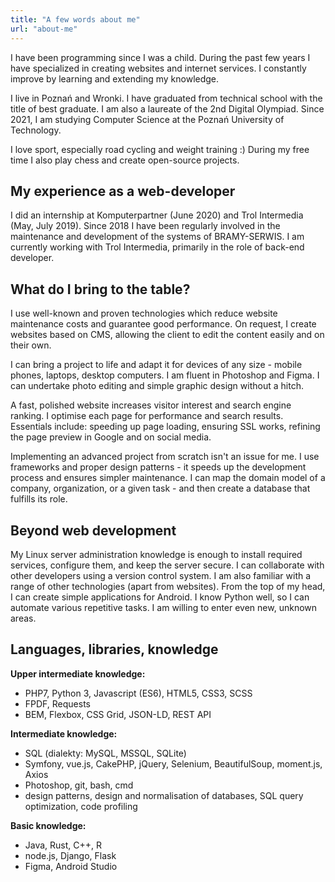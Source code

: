 ```yaml
---
title: "A few words about me"
url: "about-me"
---
```


I have been programming since I was a child. During the past few years I have specialized in creating websites and internet services. I constantly improve by learning and extending my knowledge.

I live in Poznań and Wronki. I have graduated from technical school with the title of best graduate. I am also a laureate of the 2nd Digital Olympiad. Since 2021, I am studying Computer Science at the Poznań University of Technology.

I love sport, especially road cycling and weight training :) During my free time I also play chess and create open-source projects.
<!--more-->

## My experience as a web-developer

I did an internship at Komputerpartner (June 2020) and Trol Intermedia (May, July 2019). Since 2018 I have been regularly involved in the maintenance and development of the systems of BRAMY-SERWIS. I am currently working with Trol Intermedia, primarily in the role of back-end developer. 

## What do I bring to the table?

I use well-known and proven technologies which reduce website maintenance costs and guarantee good performance. On request, I create websites based on CMS, allowing the client to edit the content easily and on their own.

I can bring a project to life and adapt it for devices of any size - mobile phones, laptops, desktop computers. I am fluent in Photoshop and Figma. I can undertake photo editing and simple graphic design without a hitch.

A fast, polished website increases visitor interest and search engine ranking. I optimise each page for performance and search results. Essentials include: speeding up page loading, ensuring SSL works, refining the page preview in Google and on social media. 

Implementing an advanced project from scratch isn't an issue for me. I use frameworks and proper design patterns - it speeds up the development process and ensures simpler maintenance. I can map the domain model of a company, organization, or a given task - and then create a database that fulfills its role.

## Beyond web development

My Linux server administration knowledge is enough to install required services, configure them, and keep the server secure. I can collaborate with other developers using a version control system. I am also familiar with a range of other technologies (apart from websites). From the top of my head, I can create simple applications for Android. I know Python well, so I can automate various repetitive tasks. I am willing to enter even new, unknown areas.

## Languages, libraries, knowledge

**Upper intermediate knowledge:**  
- PHP7, Python 3, Javascript (ES6), HTML5, CSS3, SCSS  
- FPDF, Requests  
- BEM, Flexbox, CSS Grid, JSON-LD, REST API  

**Intermediate knowledge:**   
- SQL (dialekty: MySQL, MSSQL, SQLite)  
- Symfony, vue.js, CakePHP, jQuery, Selenium, BeautifulSoup, moment.js, Axios  
- Photoshop, git, bash, cmd  
- design patterns, design and normalisation of databases, SQL query optimization, code profiling 

**Basic knowledge:**   
- Java, Rust, C++, R   
- node.js, Django, Flask  
- Figma, Android Studio  
